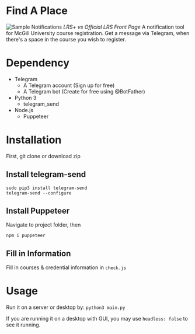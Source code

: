 # Find A Place
![Sample Notifications](https://cdn.jsdelivr.net/gh/jhcccc/FindAPlace@master/screenshot.png)
*LRS+ vs Official LRS Front Page*
A notification tool for McGill University course registration. Get a message via Telegram, when there's a space in the course you wish to register.

# Dependency
- Telegram
    - A Telegram account (Sign up for free)
    - A Telegram bot (Create for free using @BotFather)
- Python 3
    - telegram_send 
- Node.js
    - Puppeteer

# Installation
First, git clone or download zip
## Install telegram-send
``` 
sudo pip3 install telegram-send
telegram-send --configure
```
## Install Puppeteer
Navigate to project folder, then
```
npm i puppeteer
```

## Fill in Information
Fill in courses & credential information in `check.js`

# Usage
Run it on a server or desktop by:
`python3 main.py`

If you are running it on a desktop with GUI, you may use `headless: false` to see it running.